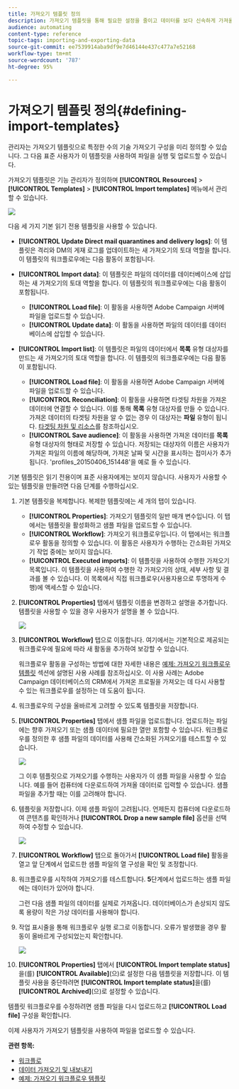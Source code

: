 ```yaml
---
title: 가져오기 템플릿 정의
description: 가져오기 템플릿을 통해 필요한 설정을 줄이고 데이터를 보다 신속하게 가져올 수 있습니다.
audience: automating
content-type: reference
topic-tags: importing-and-exporting-data
source-git-commit: ee7539914aba9df9e7d46144e437c477a7e52168
workflow-type: tm+mt
source-wordcount: '787'
ht-degree: 95%

---
```



# 가져오기 템플릿 정의{#defining-import-templates}

관리자는 가져오기 템플릿으로 특정한 수의 기술 가져오기 구성을 미리 정의할 수 있습니다. 그 다음 표준 사용자가 이 템플릿을 사용하여 파일을 실행 및 업로드할 수 있습니다.

가져오기 템플릿은 기능 관리자가 정의하며 **[!UICONTROL Resources]** > **[!UICONTROL Templates]** > **[!UICONTROL Import templates]** 메뉴에서 관리할 수 있습니다.

![](assets/import_template_list.png)

다음 세 가지 기본 읽기 전용 템플릿을 사용할 수 있습니다.

* **[!UICONTROL Update Direct mail quarantines and delivery logs]**: 이 템플릿은 격리와 DM의 게재 로그를 업데이트하는 새 가져오기의 토대 역할을 합니다. 이 템플릿의 워크플로우에는 다음 활동이 포함됩니다.
* **[!UICONTROL Import data]**: 이 템플릿은 파일의 데이터를 데이터베이스에 삽입하는 새 가져오기의 토대 역할을 합니다. 이 템플릿의 워크플로우에는 다음 활동이 포함됩니다.

   * **[!UICONTROL Load file]**: 이 활동을 사용하면 Adobe Campaign 서버에 파일을 업로드할 수 있습니다.
   * **[!UICONTROL Update data]**: 이 활동을 사용하면 파일의 데이터를 데이터베이스에 삽입할 수 있습니다.

* **[!UICONTROL Import list]**: 이 템플릿은 파일의 데이터에서 **목록** 유형 대상자를 만드는 새 가져오기의 토대 역할을 합니다. 이 템플릿의 워크플로우에는 다음 활동이 포함됩니다.

   * **[!UICONTROL Load file]**: 이 활동을 사용하면 Adobe Campaign 서버에 파일을 업로드할 수 있습니다.
   * **[!UICONTROL Reconciliation]**: 이 활동을 사용하면 타겟팅 차원을 가져온 데이터에 연결할 수 있습니다. 이를 통해 **목록** 유형 대상자를 만들 수 있습니다. 가져온 데이터의 타겟팅 차원을 알 수 없는 경우 이 대상자는 **파일** 유형이 됩니다. [타겟팅 차원 및 리소스](../../automating/using/query.md#targeting-dimensions-and-resources)를 참조하십시오.
   * **[!UICONTROL Save audience]**: 이 활동을 사용하면 가져온 데이터를 **목록** 유형 대상자의 형태로 저장할 수 있습니다. 저장되는 대상자의 이름은 사용자가 가져온 파일의 이름에 해당하며, 가져온 날짜 및 시간을 표시하는 접미사가 추가됩니다. &#39;profiles_20150406_151448&#39;을 예로 들 수 있습니다.

기본 템플릿은 읽기 전용이며 표준 사용자에게는 보이지 않습니다. 사용자가 사용할 수 있는 템플릿을 만들려면 다음 단계를 수행하십시오.

1. 기본 템플릿을 복제합니다. 복제한 템플릿에는 세 개의 탭이 있습니다.

   * **[!UICONTROL Properties]**: 가져오기 템플릿의 일반 매개 변수입니다. 이 탭에서는 템플릿을 활성화하고 샘플 파일을 업로드할 수 있습니다.
   * **[!UICONTROL Workflow]**: 가져오기 워크플로우입니다. 이 탭에서는 워크플로우 활동을 정의할 수 있습니다. 이 활동은 사용자가 수행하는 간소화된 가져오기 작업 중에는 보이지 않습니다.
   * **[!UICONTROL Executed imports]**: 이 템플릿을 사용하여 수행한 가져오기 목록입니다. 이 템플릿을 사용하여 수행한 각 가져오기의 상태, 세부 사항 및 결과를 볼 수 있습니다. 이 목록에서 직접 워크플로우(사용자용으로 투명하게 수행)에 액세스할 수 있습니다.

1. **[!UICONTROL Properties]** 탭에서 템플릿 이름을 변경하고 설명을 추가합니다. 템플릿을 사용할 수 있을 경우 사용자가 설명을 볼 수 있습니다.

   ![](assets/simplified_import_model1.png)

1. **[!UICONTROL Workflow]** 탭으로 이동합니다. 여기에서는 기본적으로 제공되는 워크플로우에 필요에 따라 새 활동을 추가하여 보강할 수 있습니다.

   워크플로우 활동을 구성하는 방법에 대한 자세한 내용은 [예제: 가져오기 워크플로우 템플릿](../../automating/using/creating-import-workflow-templates.md) 섹션에 설명된 사용 사례를 참조하십시오. 이 사용 사례는 Adobe Campaign 데이터베이스의 CRM에서 가져온 프로필을 가져오는 데 다시 사용할 수 있는 워크플로우를 설정하는 데 도움이 됩니다.

1. 워크플로우의 구성을 올바르게 고려할 수 있도록 템플릿을 저장합니다.
1. **[!UICONTROL Properties]** 탭에서 샘플 파일을 업로드합니다. 업로드하는 파일에는 향후 가져오기 또는 샘플 데이터에 필요한 열만 포함할 수 있습니다. 워크플로우를 정의한 후 샘플 파일의 데이터를 사용해 간소화된 가져오기를 테스트할 수 있습니다.

   ![](assets/import_template_sample.png)

   그 이후 템플릿으로 가져오기를 수행하는 사용자가 이 샘플 파일을 사용할 수 있습니다. 예를 들어 컴퓨터에 다운로드하여 가져올 데이터로 입력할 수 있습니다. 샘플 파일을 추가할 때는 이를 고려해야 합니다.

1. 템플릿을 저장합니다. 이제 샘플 파일이 고려됩니다. 언제든지 컴퓨터에 다운로드하여 콘텐츠를 확인하거나 **[!UICONTROL Drop a new sample file]** 옵션을 선택하여 수정할 수 있습니다.

   ![](assets/simplified_import_model2.png)

1. **[!UICONTROL Workflow]** 탭으로 돌아가서 **[!UICONTROL Load file]** 활동을 열고 앞 단계에서 업로드한 샘플 파일의 열 구성을 확인 및 조정합니다.
1. 워크플로우를 시작하여 가져오기를 테스트합니다. **5**&#x200B;단계에서 업로드하는 샘플 파일에는 데이터가 있어야 합니다.

   그런 다음 샘플 파일의 데이터를 실제로 가져옵니다. 데이터베이스가 손상되지 않도록 용량이 작은 가상 데이터를 사용해야 합니다.

1. 작업 표시줄을 통해 워크플로우 실행 로그로 이동합니다. 오류가 발생했을 경우 활동이 올바르게 구성되었는지 확인합니다.

   ![](assets/simplified_import_model3.png)

1. **[!UICONTROL Properties]** 탭에서 **[!UICONTROL Import template status]**&#x200B;을(를) **[!UICONTROL Available]**(으)로 설정한 다음 템플릿을 저장합니다. 이 템플릿 사용을 중단하려면 **[!UICONTROL Import template status]**&#x200B;을(를) **[!UICONTROL Archived]**(으)로 설정할 수 있습니다.

템플릿 워크플로우를 수정하려면 샘플 파일을 다시 업로드하고 **[!UICONTROL Load file]** 구성을 확인합니다.

이제 사용자가 가져오기 템플릿을 사용하여 파일을 업로드할 수 있습니다.

**관련 항목:**

* [워크플로](../../automating/using/get-started-workflows.md)
* [데이터 가져오기 및 내보내기](../../automating/using/about-data-import-and-export.md)
* [예제: 가져오기 워크플로우 템플릿](../../automating/using/creating-import-workflow-templates.md)

